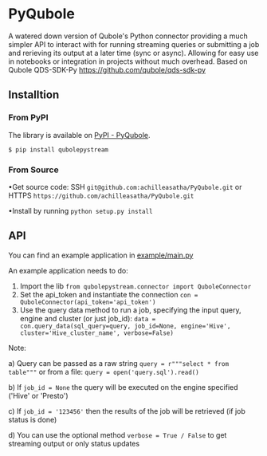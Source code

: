 # PyQubole
A watered down version of Qubole's Python connector providing a much simpler API to interact with for running streaming queries or submitting a job and rerieving its output at a later time (sync or async). Allowing for easy use in notebooks or integration in projects without much overhead. Based on Qubole QDS-SDK-Py https://github.com/qubole/qds-sdk-py

## Installtion
### From PyPI
The library is available on [PyPI - PyQubole](https://pypi.org/project/qubolepystream/).

`$ pip install qubolepystream`

### From Source
•Get source code: SSH `git@github.com:achilleasatha/PyQubole.git` or HTTPS `https://github.com/achilleasatha/PyQubole.git` 


•Install by running `python setup.py install` 

## API
You can find an example application in [example/main.py](https://github.com/achilleasatha/PyQubole/blob/master/example/main.py)

An example application needs to do:
  1. Import the lib `from qubolepystream.connector import QuboleConnector`
  2. Set the api_token and instantiate the connection
  `con = QuboleConnector(api_token='api_token')`
  3. Use the query data method to run a job, specifying the input query, engine and cluster (or just job_id):
  `data = con.query_data(sql_query=query, job_id=None, engine='Hive', cluster='Hive_cluster_name', verbose=False)`
  
  Note:
  
  a) Query can be passed as a raw string `query = r"""select * from table"""` or from a file: `query = open('query.sql').read()`
  
  b) If `job_id = None` the query will be executed on the engine specified ('Hive' or 'Presto')
    
  c) If `job_id = '123456'` then the results of the job will be retrieved (if job status is done)
    
  d) You can use the optional method `verbose = True / False` to get streaming output or only status updates
    
